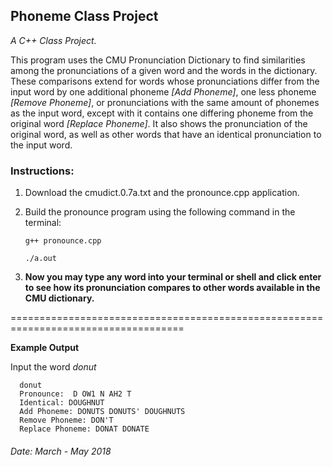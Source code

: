 ## Phoneme Class Project

*A C++ Class Project.*

   This program uses the CMU Pronunciation Dictionary to find similarities 
among the pronunciations of a given word and the words in the dictionary. 
These comparisons extend for words whose pronunciations differ from the input 
word by one additional phoneme *[Add Phoneme]*, one less phoneme *[Remove Phoneme]*, 
or pronunciations with the same amount of phonemes as the input word, except with
it contains one differing phoneme from the original word *[Replace Phoneme]*. 
It also shows the pronunciation of the original word, as well as other words that 
have an identical pronunciation to the input word. 

### Instructions: 

1. Download the cmudict.0.7a.txt and the pronounce.cpp application.
2. Build the pronounce program using the following command in the terminal:

    `g++ pronounce.cpp`
    
    `./a.out`
    
3. **Now you may type any word into your terminal or shell and click enter to see 
how its pronunciation compares to other words available in the CMU dictionary.**

====================================================================================

**Example Output**

Input the word *donut*

      donut  
      Pronounce:  D OW1 N AH2 T  
      Identical: DOUGHNUT   
      Add Phoneme: DONUTS DONUTS' DOUGHNUTS   
      Remove Phoneme: DON'T   
      Replace Phoneme: DONAT DONATE   


###### Date: March - May 2018

 
